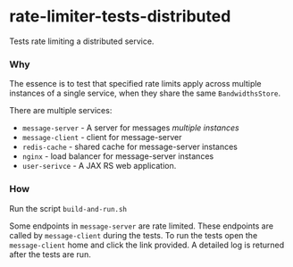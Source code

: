 # rate-limiter-tests-distributed

Tests rate limiting a distributed service.

### Why

The essence is to test that specified rate limits apply across multiple instances of a 
single service, when they share the same `BandwidthsStore`.

There are multiple services:

- `message-server` - A server for messages _multiple instances_
- `message-client` - client for message-server
- `redis-cache` - shared cache for message-server instances
- `nginx` - load balancer for message-server instances
- `user-serivce` - A JAX RS web application. 

### How

Run the script `build-and-run.sh`

Some endpoints in `message-server` are rate limited. These endpoints are called by 
`message-client` during the tests. To run the tests open the `message-client` home
and click the link provided. A detailed log is returned after the tests are run.

